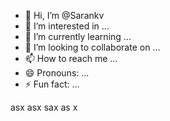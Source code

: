 - 👋 Hi, I’m @Sarankv
- 👀 I’m interested in ...
- 🌱 I’m currently learning ...
- 💞️ I’m looking to collaborate on ...
- 📫 How to reach me ...
- 😄 Pronouns: ...
- ⚡ Fun fact: ...

<!---
Sarankv/Sarankv is a ✨ special ✨ repository because its `README.md` (this file) appears on your GitHub profile.
You can click the Preview link to take a look at your changes.
--->
asx
asx
sax
as
x
